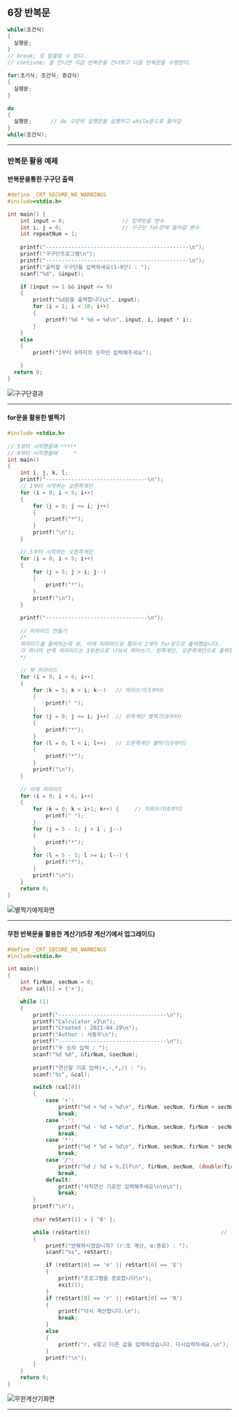 ## 6장 반복문
```C
while(조건식)
{
  실행문;
}
// break; 로 탈출할 수 있다.
// contiune; 을 만나면 지금 반복문을 건너뛰고 다음 반복문을 수행한다.
```

```C
for(초기식; 조건식; 증감식)
{
  실행문;
}
```

```C
do
{
  실행문;      // do 구문의 실행문을 실행하고 while문으로 들어감
}
while(조건식);
```

-----------------------------------------------------------------

### 반복문 활용 예제

#### 반복문을통한 구구단 출력
```C
#define _CRT_SECURE_NO_WARNINGS
#include<stdio.h>

int main() {
	int input = 0;					// 입력받을 변수
	int i, j = 0;					// 구구단 for문에 들어갈 변수
	int repeatNum = 1;
	
	printf("---------------------------------------------\n");
	printf("구구단프로그램\n");
	printf("---------------------------------------------\n");
	printf("출력할 구구단을 입력하세요(1~9단) : ");
	scanf("%d", &input);

	if (input >= 1 && input <= 9)
	{
		printf("%d문을 출력합니다\n", input);
		for (i = 1; i < 10; i++)
		{
		    printf("%d * %d = %d\n", input, i, input * i);
		}
	}
	else
	{
		printf("1부터 9까지의 숫자만 입력해주세요");

	}
  return 0;
}
```
![구구단결과](https://github.com/SeoDongWoo1216/StudyC2021/blob/main/210428_Chapter6/result_image/6_gugudan.PNG)

-----------------------------------------------------------------

#### for문을 활용한 별찍기
```C
#include <stdio.h>
     
// 5부터 시작했을때 *****
// 0부터 시작했을때     *
int main()
{
	int i, j, k, l;
	printf("--------------------------------\n");
	// 1부터 시작하는 오른쪽계단
	for (i = 0; i < 5; i++)
	{
		for (j = 0; j <= i; j++)
		{
			printf("*");
		}
		printf("\n");
	}

	// 5부터 시작하는 오른쪽계단
	for (i = 0; i < 5; i++)
	{
		for (j = 5; j > i; j--)
		{
			printf("*");
		}
		printf("\n");
	}

	printf("--------------------------------\n");
	
	// 피라미드 만들기
	/*
	피라미드를 출력하는데 위, 아래 피라미드로 짤라서 2개의 for문으로 출력했습니다.
	각 하나의 반쪽 피라미드는 3부분으로 나눠서 띄어쓰기, 왼쪽계단, 오른쪽계단으로 출력했습니다.
	*/

	// 윗 피라미드
	for (i = 0; i < 6; i++) 
	{
		for (k = 5; k > i; k--)   // 띄어쓰기(5부터)
		{
			printf(" ");
		}
		for (j = 0; j <= i; j++)  // 왼쪽계단 별찍기(0부터)
		{
			printf("*");
		}
		for (l = 0; l < i; l++)   // 오른쪽계단 별찍기(0부터)
		{
			printf("*");
		}
		printf("\n");
	}
	
	// 아래 피라미드
	for (i = 0; i < 6; i++)
	{
		for (k = 0; k < i+1; k++) {     // 띄워쓰기(0부터)
			printf(" ");
		}
		for (j = 5 - 1; j > i ; j--) 
		{
			printf("*");
		}
		for (l = 5 - 1; l >= i; l--) {
			printf("*");
		}
		printf("\n");
	}
	return 0;
}
```
![별찍기예제화면](https://github.com/SeoDongWoo1216/StudyC2021/blob/main/210428_Chapter6/result_image/6_star.PNG)

-----------------------------------------------------------------

#### 무한 반복문을 활용한 계산기(5장 계산기에서 업그레이드)
```C
#define _CRT_SECURE_NO_WARNINGS
#include<stdio.h>

int main() 
{
	int firNum, secNum = 0;
	char cal[1] = {'+'};

	while (1)
	{
		printf("----------------------------------\n");
		printf("Calculator_v3\n");
		printf("Created : 2021-04-29\n");
		printf("Author : 서동우\n");
		printf("----------------------------------\n");
		printf("두 숫자 입력 : ");
		scanf("%d %d", &firNum, &secNum);
	
		printf("연산할 기호 입력(+,-,*,/) : ");
		scanf("%s", &cal);

		switch (cal[0])
		{
			case '+':
				printf("%d + %d = %d\n", firNum, secNum, firNum + secNum);
				break;
			case '-':
				printf("%d - %d = %d\n", firNum, secNum, firNum - secNum);
				break;
			case '*':
				printf("%d * %d = %d\n", firNum, secNum, firNum * secNum);
				break;
			case '/':
				printf("%d / %d = %.2lf\n", firNum, secNum, (double)firNum / (double)secNum);
				break;
			default:
				printf("사칙연산 기호만 입력해주세요\n\n\n");
				break;
		}
		printf("\n");
		
		char reStart[1] = { '0' };

		while (reStart[0])                                         // 계산끝난후에 또 계산할껀지 물어보는 while문
		{
			printf("반복하시겠습니까? (r:또 계산, e:종료) : ");
			scanf("%s", reStart);

			if (reStart[0] == 'e' || reStart[0] == 'E')
			{
				printf("프로그램을 종료합니다\n");
				exit(1);
			}
			if (reStart[0] == 'r' || reStart[0] == 'R')
			{
				printf("다시 계산합니다.\n");
				break;
			}
			else
			{
				printf("r, e말고 다른 값을 입력하셨습니다. 다시입력하세요.\n");
			}
			printf("\n");
		}
	}
	return 0;
}
```
![무한계산기화면](https://github.com/SeoDongWoo1216/StudyC2021/blob/main/210428_Chapter6/result_image/6_calculator.png)

-----------------------------------------------------------------
